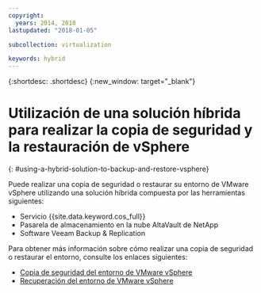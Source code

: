 ```yaml
---
copyright:
  years: 2014, 2018
lastupdated: "2018-01-05"

subcollection: virtualization

keywords: hybrid
---
```

{:shortdesc: .shortdesc}
{:new_window: target="_blank"}

# Utilización de una solución híbrida para realizar la copia de seguridad y la restauración de vSphere
{: #using-a-hybrid-solution-to-backup-and-restore-vsphere}

<!--Data backup is currently the most trusted means of maintaining safety, integrity, and redundancy. However, as the amount of backed up data increases, so does the amount of space needed to store it. In the past, storing backups on high-performance storage or tape were feasible solutions. Today, enterprises are seeking to alleviate the capital and operational costs associated with physical on-premises storage by augmenting or even replacing it with Object Storage.-->
Puede realizar una copia de seguridad o restaurar su entorno de VMware vSphere utilizando una solución híbrida compuesta por las herramientas siguientes:

* Servicio {{site.data.keyword.cos_full}}
* Pasarela de almacenamiento en la nube AltaVault de NetApp
* Software Veeam Backup & Replication

Para obtener más información sobre cómo realizar una copia de seguridad o restaurar el entorno, consulte los enlaces siguientes:

* [Copia de seguridad del entorno de VMware vSphere](/docs/infrastructure/virtualization?topic=Virtualization-backing-up-your-vmware-vsphere-environment-by-using-veeam)
* [Recuperación del entorno de VMware vSphere](/docs/infrastructure/virtualization?topic=Virtualization-recovering-your-vmware-vsphere-environment)
